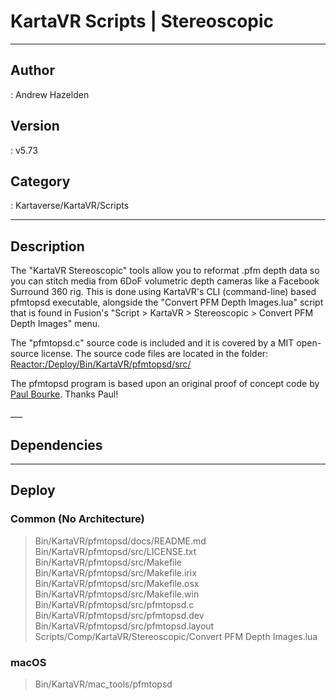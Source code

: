 # KartaVR Scripts | Stereoscopic
___

## Author
 : Andrew Hazelden

## Version
 : v5.73

## Category
 : Kartaverse/KartaVR/Scripts
___

## Description
<p>The "KartaVR Stereoscopic" tools allow you to reformat .pfm depth data so you can stitch media from 6DoF volumetric depth cameras like a Facebook Surround 360 rig. This is done using KartaVR's CLI (command-line) based pfmtopsd executable, alongside the "Convert PFM Depth Images.lua" script that is found in Fusion's "Script &gt; KartaVR &gt; Stereoscopic &gt; Convert PFM Depth Images" menu.</p>

<p>The "pfmtopsd.c" source code is included and it is covered by a MIT open-source license. The source code files are located in the folder:<br>
<a href="file://Reactor:/Deploy/Bin/KartaVR/pfmtopsd/src/">Reactor:/Deploy/Bin/KartaVR/pfmtopsd/src/</a></p>

<p>The pfmtopsd program is based upon an original proof of concept code by <a href="http://www.paulbourke.net/">Paul Bourke</a>. Thanks Paul!</p>
___

## Dependencies


___

## Deploy

### Common (No Architecture)

> Bin/KartaVR/pfmtopsd/docs/README.md  
> Bin/KartaVR/pfmtopsd/src/LICENSE.txt  
> Bin/KartaVR/pfmtopsd/src/Makefile  
> Bin/KartaVR/pfmtopsd/src/Makefile.irix  
> Bin/KartaVR/pfmtopsd/src/Makefile.osx  
> Bin/KartaVR/pfmtopsd/src/Makefile.win  
> Bin/KartaVR/pfmtopsd/src/pfmtopsd.c  
> Bin/KartaVR/pfmtopsd/src/pfmtopsd.dev  
> Bin/KartaVR/pfmtopsd/src/pfmtopsd.layout  
> Scripts/Comp/KartaVR/Stereoscopic/Convert PFM Depth Images.lua  

### macOS

> Bin/KartaVR/mac_tools/pfmtopsd  
